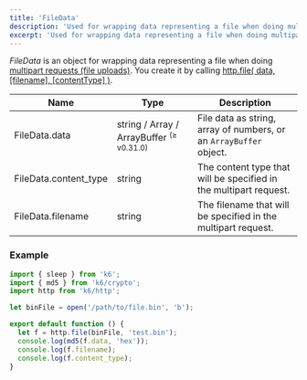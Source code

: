 ```yaml
---
title: 'FileData'
description: 'Used for wrapping data representing a file when doing multipart requests (file uploads).'
excerpt: 'Used for wrapping data representing a file when doing multipart requests (file uploads).'
---
```


_FileData_ is an object for wrapping data representing a file when doing
[multipart requests (file uploads)](/examples/data-uploads#multipart-request-uploading-a-file).
You create it by calling [http.file( data, [filename], [contentType] )](/v0.32/javascript-api/k6-http/file-data-filename-contenttype).

| Name                  | Type                                                | Description                                                        |
| --------------------- | --------------------------------------------------- | ------------------------------------------------------------------ |
| FileData.data         | string / Array / ArrayBuffer <sup>(≥ v0.31.0)</sup> | File data as string, array of numbers, or an `ArrayBuffer` object. |
| FileData.content_type | string                                              | The content type that will be specified in the multipart request.  |
| FileData.filename     | string                                              | The filename that will be specified in the multipart request.      |

### Example

<CodeGroup labels={[]}>

```javascript
import { sleep } from 'k6';
import { md5 } from 'k6/crypto';
import http from 'k6/http';

let binFile = open('/path/to/file.bin', 'b');

export default function () {
  let f = http.file(binFile, 'test.bin');
  console.log(md5(f.data, 'hex'));
  console.log(f.filename);
  console.log(f.content_type);
}
```

</CodeGroup>
